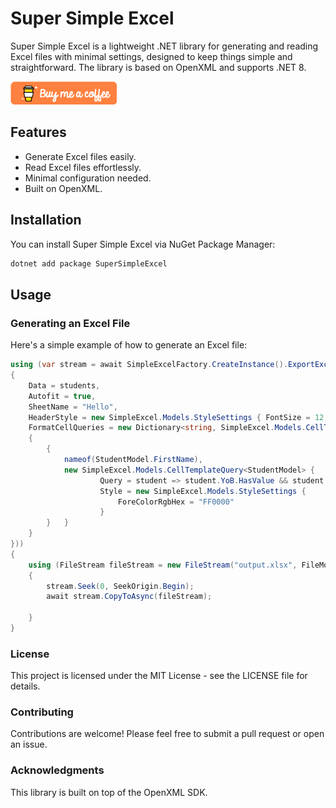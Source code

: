 # Super Simple Excel

Super Simple Excel is a lightweight .NET library for generating and reading Excel files with minimal settings, designed to keep things simple and straightforward. The library is based on OpenXML and supports .NET 8.

[![Buy Me a Coffee](./imgs/buymecoffee.png)](https://www.buymeacoffee.com/lJ7PtoK)


## Features

- Generate Excel files easily.
- Read Excel files effortlessly.
- Minimal configuration needed.
- Built on OpenXML.

## Installation

You can install Super Simple Excel via NuGet Package Manager:

```bash
dotnet add package SuperSimpleExcel
```


## Usage

### Generating an Excel File
Here's a simple example of how to generate an Excel file:

```csharp
using (var stream = await SimpleExcelFactory.CreateInstance().ExportExcelAsync(new SimpleExcel.Models.ExportTemplateSetting<StudentModel>
{
    Data = students,
    Autofit = true,
    SheetName = "Hello",
    HeaderStyle = new SimpleExcel.Models.StyleSettings { FontSize = 12, TextBold = true },
    FormatCellQueries = new Dictionary<string, SimpleExcel.Models.CellTemplateQuery<StudentModel>>
    {
        {
            nameof(StudentModel.FirstName),
            new SimpleExcel.Models.CellTemplateQuery<StudentModel> {
                    Query = student => student.YoB.HasValue && student.YoB.Value < 2000,
                    Style = new SimpleExcel.Models.StyleSettings {
                        ForeColorRgbHex = "FF0000"
                    }
        }   }
    }
}))
{
    using (FileStream fileStream = new FileStream("output.xlsx", FileMode.Create, FileAccess.Write))
    {
        stream.Seek(0, SeekOrigin.Begin);
        await stream.CopyToAsync(fileStream);

    }
}
```


### License
This project is licensed under the MIT License - see the LICENSE file for details.

### Contributing
Contributions are welcome! Please feel free to submit a pull request or open an issue.

### Acknowledgments
This library is built on top of the OpenXML SDK.

